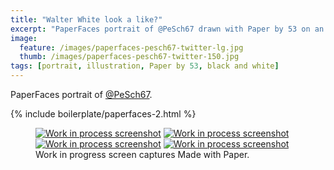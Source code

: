 ```yaml
---
title: "Walter White look a like?"
excerpt: "PaperFaces portrait of @PeSch67 drawn with Paper by 53 on an iPad."
image: 
  feature: /images/paperfaces-pesch67-twitter-lg.jpg
  thumb: /images/paperfaces-pesch67-twitter-150.jpg
tags: [portrait, illustration, Paper by 53, black and white]
---
```


PaperFaces portrait of [@PeSch67](http://twitter.com/PeSch67).

{% include boilerplate/paperfaces-2.html %}

<figure class="third">
	<a href="{{ site.url }}/images/paperfaces-pesch67-process-1-lg.jpg"><img src="{{ site.url }}/images/paperfaces-pesch67-process-1-600.jpg" alt="Work in process screenshot"></a>
	<a href="{{ site.url }}/images/paperfaces-pesch67-process-2-lg.jpg"><img src="{{ site.url }}/images/paperfaces-pesch67-process-2-600.jpg" alt="Work in process screenshot"></a>
	<a href="{{ site.url }}/images/paperfaces-pesch67-process-3-lg.jpg"><img src="{{ site.url }}/images/paperfaces-pesch67-process-3-600.jpg" alt="Work in process screenshot"></a>
	<a href="{{ site.url }}/images/paperfaces-pesch67-process-4-lg.jpg"><img src="{{ site.url }}/images/paperfaces-pesch67-process-4-600.jpg" alt="Work in process screenshot"></a>
	<figcaption>Work in progress screen captures Made with Paper.</figcaption>
</figure>